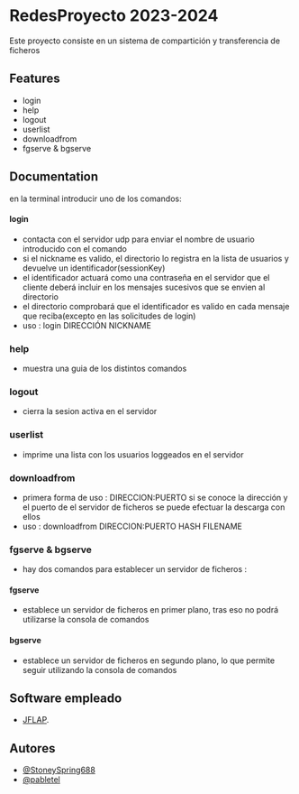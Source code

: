 # RedesProyecto 2023-2024



Este proyecto consiste en un sistema de compartición y transferencia de
ficheros

## Features

- login
- help
- logout
- userlist
- downloadfrom
- fgserve & bgserve

## Documentation

en la terminal introducir uno de los comandos:
#### login
- contacta con el servidor udp para enviar el nombre de usuario introducido con el comando 
- si el nickname es valido, el directorio lo registra en la lista de usuarios y devuelve un identificador(sessionKey)
- el identificador actuará como una contraseña en el servidor que el cliente deberá incluir en los mensajes sucesivos que se envien al directorio
- el directorio comprobará que el identificador es valido en cada mensaje que reciba(excepto en las solicitudes de login)
- uso : login DIRECCIÓN NICKNAME

### help
- muestra una guia de los distintos comandos

### logout
- cierra la sesion activa en el servidor

### userlist
- imprime una lista con los usuarios loggeados en el servidor

### downloadfrom
- primera forma de uso : DIRECCION:PUERTO
  si se conoce la dirección y el puerto de el servidor de ficheros se puede efectuar la descarga con ellos
- uso : downloadfrom DIRECCION:PUERTO HASH FILENAME

### fgserve & bgserve
- hay dos comandos para establecer un servidor de ficheros :
#### fgserve
- establece un servidor de ficheros en primer plano, tras eso no podrá utilizarse la consola de comandos
#### bgserve
- establece un servidor de ficheros en segundo plano, lo que permite seguir utilizando la consola de comandos


## Software empleado

- [JFLAP](https://www.jflap.org). 

## Autores

- [@StoneySpring688](https://github.com/StoneySpring688)
- [@pabletel](https://github.com/pabletel)
